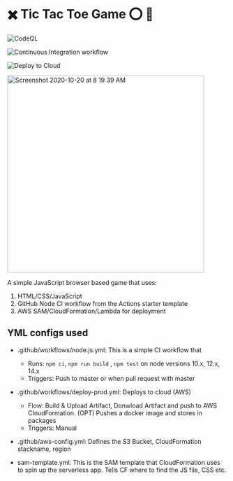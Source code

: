 # ✖️ Tic Tac Toe Game  :o: :wave:

![CodeQL](https://github.com/RohitDemo/tic-tac-toe-demo/workflows/CodeQL/badge.svg?branch=master)

![Continuous Integration workflow](https://github.com/RohitDemo/tic-tac-toe-demo/workflows/Continuous%20Integration%20workflow/badge.svg?branch=master)

![Deploy to Cloud](https://github.com/RohitDemo/tic-tac-toe-demo/workflows/Deploy%20to%20Cloud/badge.svg?branch=master)

<img width="451" alt="Screenshot 2020-10-20 at 8 19 39 AM" src="https://user-images.githubusercontent.com/48172220/96537171-415d1f80-12b3-11eb-9744-4a20f488db04.png">

A simple JavaScript browser based game that uses:
1. HTML/CSS/JavaScript
2. GitHub Node CI workflow from the Actions starter template
3. AWS SAM/CloudFormation/Lambda for deployment

## YML configs used
- .github/workflows/node.js.yml: This is a simple CI workflow that 
  - Runs: `npm ci`, `npm run build` , `npm test` on node versions 10.x, 12.x, 14.x
  - Triggers: Push to master or when pull request with master

- .github/workflows/deploy-prod.yml: Deploys to cloud (AWS)
  - Flow: Build & Upload Artifact, Donwload Artifact and push to AWS CloudFormation. (OPT) Pushes a docker image and stores in packages
  - Triggers: Manual

- .github/aws-config.yml: Defines the S3 Bucket, CloudFormation stackname, region

- sam-template.yml: This is the SAM template that CloudFormation uses to spin up the serverless app. Tells CF where to find the JS file, CSS etc.
